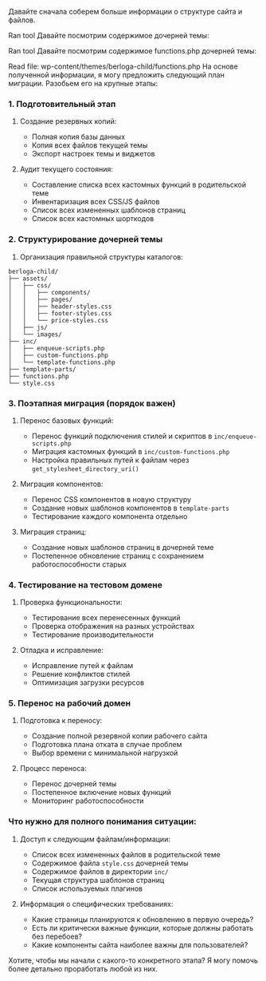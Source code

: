 Давайте сначала соберем больше информации о структуре сайта и файлов.

Ran tool
Давайте посмотрим содержимое дочерней темы:

Ran tool
Давайте посмотрим содержимое functions.php дочерней темы:

Read file: wp-content/themes/berloga-child/functions.php
На основе полученной информации, я могу предложить следующий план миграции. Разобьем его на крупные этапы:

### 1. Подготовительный этап
1. Создание резервных копий:
   - Полная копия базы данных
   - Копия всех файлов текущей темы
   - Экспорт настроек темы и виджетов

2. Аудит текущего состояния:
   - Составление списка всех кастомных функций в родительской теме
   - Инвентаризация всех CSS/JS файлов
   - Список всех измененных шаблонов страниц
   - Список всех кастомных шорткодов

### 2. Структурирование дочерней темы
1. Организация правильной структуры каталогов:
```
berloga-child/
├── assets/
│   ├── css/
│   │   ├── components/
│   │   ├── pages/
│   │   ├── header-styles.css
│   │   ├── footer-styles.css
│   │   └── price-styles.css
│   ├── js/
│   └── images/
├── inc/
│   ├── enqueue-scripts.php
│   ├── custom-functions.php
│   └── template-functions.php
├── template-parts/
├── functions.php
└── style.css
```

### 3. Поэтапная миграция (порядок важен)
1. Перенос базовых функций:
   - Перенос функций подключения стилей и скриптов в `inc/enqueue-scripts.php`
   - Миграция кастомных функций в `inc/custom-functions.php`
   - Настройка правильных путей к файлам через `get_stylesheet_directory_uri()`

2. Миграция компонентов:
   - Перенос CSS компонентов в новую структуру
   - Создание новых шаблонов компонентов в `template-parts`
   - Тестирование каждого компонента отдельно

3. Миграция страниц:
   - Создание новых шаблонов страниц в дочерней теме
   - Постепенное обновление страниц с сохранением работоспособности старых

### 4. Тестирование на тестовом домене
1. Проверка функциональности:
   - Тестирование всех перенесенных функций
   - Проверка отображения на разных устройствах
   - Тестирование производительности

2. Отладка и исправление:
   - Исправление путей к файлам
   - Решение конфликтов стилей
   - Оптимизация загрузки ресурсов

### 5. Перенос на рабочий домен
1. Подготовка к переносу:
   - Создание полной резервной копии рабочего сайта
   - Подготовка плана отката в случае проблем
   - Выбор времени с минимальной нагрузкой

2. Процесс переноса:
   - Перенос дочерней темы
   - Постепенное включение новых функций
   - Мониторинг работоспособности

### Что нужно для полного понимания ситуации:
1. Доступ к следующим файлам/информации:
   - Список всех измененных файлов в родительской теме
   - Содержимое файла `style.css` дочерней темы
   - Содержимое файлов в директории `inc/`
   - Текущая структура шаблонов страниц
   - Список используемых плагинов

2. Информация о специфических требованиях:
   - Какие страницы планируются к обновлению в первую очередь?
   - Есть ли критически важные функции, которые должны работать без перебоев?
   - Какие компоненты сайта наиболее важны для пользователей?

Хотите, чтобы мы начали с какого-то конкретного этапа? Я могу помочь более детально проработать любой из них.
